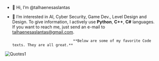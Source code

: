 - 👋 Hi, I’m @talhaenesaslantas
- 👀 I’m interested in AI, Cyber Security, Game Dev., Level Design and Design.
To give information, I actively use **Python**, **C++**, **C#** languages.
If you want to reach me, just send an e-mail to talhaenesaslantas@gmail.com.

                                  **Below are some of my favorite Code texts. They are all great.**
              
![Quotes1](https://preview.redd.it/gk4cplcv63v61.png?auto=webp&s=592f759637bed9666474b7327829de80842f8227)
